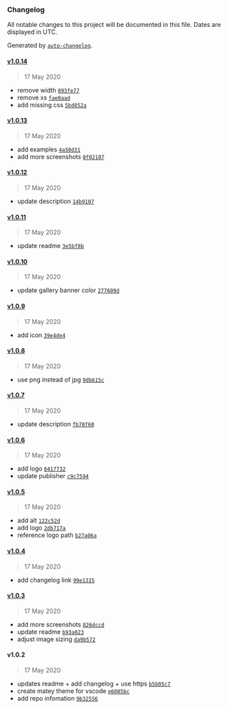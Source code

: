 ### Changelog

All notable changes to this project will be documented in this file. Dates are displayed in UTC.

Generated by [`auto-changelog`](https://github.com/CookPete/auto-changelog).

#### [v1.0.14](https://github.com/arickho/matey-vscode/compare/v1.0.13...v1.0.14)

> 17 May 2020

- remove width [`093fe77`](https://github.com/arickho/matey-vscode/commit/093fe77aa111586efa09746792d59faffbdb760d)
- remove xs [`fae0aad`](https://github.com/arickho/matey-vscode/commit/fae0aad0d905cdc19eca1e753a72f0a815bd9ef9)
- add missing css [`5bd852a`](https://github.com/arickho/matey-vscode/commit/5bd852a062e81d91840d5d405b82192caa0e050a)

#### [v1.0.13](https://github.com/arickho/matey-vscode/compare/v1.0.12...v1.0.13)

> 17 May 2020

- add examples [`4a50d31`](https://github.com/arickho/matey-vscode/commit/4a50d315acc03ffa57dedfeaaa884dbcf14d3c4d)
- add more screenshots [`0f02107`](https://github.com/arickho/matey-vscode/commit/0f02107d1049b8a77ee866f681f024ce73091c51)

#### [v1.0.12](https://github.com/arickho/matey-vscode/compare/v1.0.11...v1.0.12)

> 17 May 2020

- update description [`14b9107`](https://github.com/arickho/matey-vscode/commit/14b9107ec5b6bf3713fabcff3a6027d0ea019900)

#### [v1.0.11](https://github.com/arickho/matey-vscode/compare/v1.0.10...v1.0.11)

> 17 May 2020

- update readme [`3e5bf8b`](https://github.com/arickho/matey-vscode/commit/3e5bf8b762be02ad59ff4aa9a9d2290d92666fc2)

#### [v1.0.10](https://github.com/arickho/matey-vscode/compare/v1.0.9...v1.0.10)

> 17 May 2020

- update gallery banner color [`277609d`](https://github.com/arickho/matey-vscode/commit/277609d254ce579516437fd16094a67d90f72c79)

#### [v1.0.9](https://github.com/arickho/matey-vscode/compare/v1.0.8...v1.0.9)

> 17 May 2020

- add icon [`39e4de4`](https://github.com/arickho/matey-vscode/commit/39e4de41786a8edaeba873150995999d2f15836b)

#### [v1.0.8](https://github.com/arickho/matey-vscode/compare/v1.0.7...v1.0.8)

> 17 May 2020

- use png instead of jpg [`9db615c`](https://github.com/arickho/matey-vscode/commit/9db615c09bd5122fbc591f7f690ad8aaec3a8df1)

#### [v1.0.7](https://github.com/arickho/matey-vscode/compare/v1.0.6...v1.0.7)

> 17 May 2020

- update description [`fb78f60`](https://github.com/arickho/matey-vscode/commit/fb78f60d386d4afeed2c222645dffa6c9eecd771)

#### [v1.0.6](https://github.com/arickho/matey-vscode/compare/v1.0.5...v1.0.6)

> 17 May 2020

- add logo [`6417732`](https://github.com/arickho/matey-vscode/commit/6417732f6d26c7181fd08af543f3c319b1c2f215)
- update publisher [`c9c7594`](https://github.com/arickho/matey-vscode/commit/c9c7594d5c76bf8beadf887b380b94b52f2d693f)

#### [v1.0.5](https://github.com/arickho/matey-vscode/compare/v1.0.4...v1.0.5)

> 17 May 2020

- add alt [`122c52d`](https://github.com/arickho/matey-vscode/commit/122c52d268978cd7d16e6cfd297d23b1fcfb14fc)
- add logo [`2db717a`](https://github.com/arickho/matey-vscode/commit/2db717ae7dcf8a68b3987c9400710b4a4ed8dc49)
- reference logo path [`b27a06a`](https://github.com/arickho/matey-vscode/commit/b27a06a8e0ec162d74da590e02ce8bfb7210b96d)

#### [v1.0.4](https://github.com/arickho/matey-vscode/compare/v1.0.3...v1.0.4)

> 17 May 2020

- add changelog link [`99e1315`](https://github.com/arickho/matey-vscode/commit/99e1315d832fe8dadf6e75b4a1df39e35ad20795)

#### [v1.0.3](https://github.com/arickho/matey-vscode/compare/v1.0.2...v1.0.3)

> 17 May 2020

- add more screenshots [`826dccd`](https://github.com/arickho/matey-vscode/commit/826dccd892ce6cecceb534dc12884f36668e9ade)
- update readme [`b93a023`](https://github.com/arickho/matey-vscode/commit/b93a0231dee934c41dce560aec4b475ba921096c)
- adjust image sizing [`da9b572`](https://github.com/arickho/matey-vscode/commit/da9b5724e6baa1f0bbf1bf4905fd742ea32e0a70)

#### v1.0.2

> 17 May 2020

- updates readme + add changelog + use https [`b5b05c7`](https://github.com/arickho/matey-vscode/commit/b5b05c7e4f34fdd9d90342cf653ec9c573f3b2af)
- create matey theme for vscode [`e6085bc`](https://github.com/arickho/matey-vscode/commit/e6085bca05ebf0a380a20b870680fe6d318cab97)
- add repo infomation [`9b32556`](https://github.com/arickho/matey-vscode/commit/9b32556629623323225ccb3b404979db153d749f)
